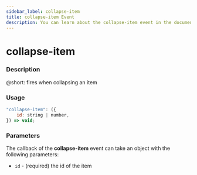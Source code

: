 ```yaml
---
sidebar_label: collapse-item
title: collapse-item Event
description: You can learn about the collapse-item event in the documentation of the DHTMLX JavaScript To Do List library. Browse developer guides and API reference, try out code examples and live demos, and download a free 30-day evaluation version of DHTMLX To Do List.
---
```


# collapse-item

### Description

@short: fires when collapsing an item

### Usage

~~~js
"collapse-item": ({
    id: string | number,
}) => void;
~~~

### Parameters

The callback of the **collapse-item** event can take an object with the following parameters:

- `id` - (required) the id of the item
 